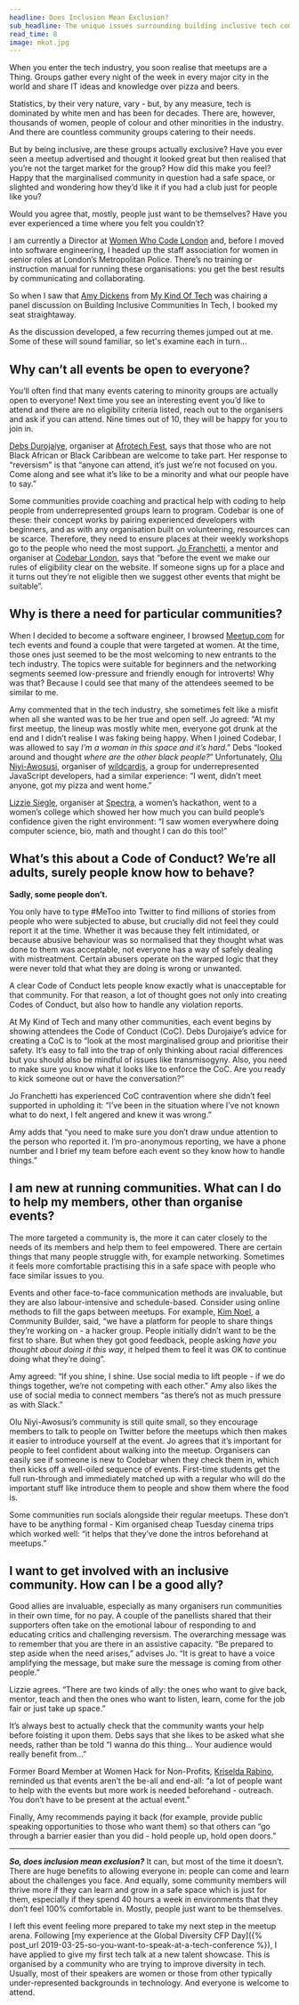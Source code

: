 ```yaml
---
headline: Does Inclusion Mean Exclusion?
sub_headline: The unique issues surrounding building inclusive tech communities
read_time: 8
image: mkot.jpg
---
```


When you enter the tech industry, you soon realise that meetups are a Thing.  Groups gather every night of the week in every major city in the world and share IT ideas and knowledge over pizza and beers.

Statistics, by their very nature, vary - but, by any measure, tech is dominated by white men and has been for decades.  There are, however, thousands of women, people of colour and other minorities in the industry.  And there are countless community groups catering to their needs.

But by being inclusive, are these groups actually exclusive?  Have you ever seen a meetup advertised and thought it looked great but then realised that you’re not the target market for the group?  How did this make you feel?  Happy that the marginalised community in question had a safe space, or slighted and wondering how they’d like it if you had a club just for people like you?

Would you agree that, mostly, people just want to be themselves?  Have you ever experienced a time where you felt you couldn’t?

I am currently a Director at [Women Who Code London](https://www.womenwhocode.com) and, before I moved into software engineering, I headed up the staff association for women in senior roles at London’s Metropolitan Police.  There’s no training or instruction manual for running these organisations: you get the best results by communicating and collaborating.

So when I saw that [Amy Dickens](https://twitter.com/RedRoxProjects) from [My Kind Of Tech](https://twitter.com/MKOfTech) was chairing a panel discussion on Building Inclusive Communities In Tech, I booked my seat straightaway.

As the discussion developed, a few recurring themes jumped out at me.  Some of these will sound familiar, so let's examine each in turn...

## Why can’t all events be open to everyone?

You’ll often find that many events catering to minority groups are actually open to everyone!  Next time you see an interesting event you’d like to attend and there are no eligibility criteria listed, reach out to the organisers and ask if you can attend.  Nine times out of 10, they will be happy for you to join in.

[Debs Durojaiye](https://twitter.com/firstname_debs), organiser at [Afrotech Fest](https://twitter.com/afrotechfest), says that those who are not Black African or Black Caribbean are welcome to take part.  Her response to “reversism” is that “anyone can attend, it’s just we’re not focused on you.  Come along and see what it’s like to be a minority and what our people have to say.”

Some communities provide coaching and practical help with coding to help people from underrepresented groups learn to program.  Codebar is one of these: their concept works by pairing experienced developers with beginners, and as with any organisation built on volunteering, resources can be scarce.  Therefore, they need to ensure places at their weekly workshops go to the people who need the most support.  [Jo Franchetti](https://twitter.com/ThisIsJoFrank), a mentor and organiser at [Codebar London](https://codebar.io/london), says that “before the event we make our rules of eligibility clear on the website.  If someone signs up for a place and it turns out they’re not eligible then we suggest other events that might be suitable”.

## Why is there a need for particular communities?

When I decided to become a software engineer, I browsed [Meetup.com](https://www.meetup.com) for tech events and found a couple that were targeted at women.  At the time, those ones just seemed to be the most welcoming to new entrants to the tech industry.  The topics were suitable for beginners and the networking segments seemed low-pressure and friendly enough for introverts!  Why was that?  Because I could see that many of the attendees seemed to be similar to me.

Amy commented that in the tech industry, she sometimes felt like a misfit when all she wanted was to be her true and open self.  Jo agreed: “At my first meetup, the lineup was mostly white men, everyone got drunk at the end and I didn’t realise I was faking being happy.  When I joined Codebar, I was allowed to say *I’m a woman in this space and it’s hard*.”  Debs “looked around and thought *where are the other black people?*”  Unfortunately, [Olu Niyi-Awosusi](https://twitter.com/oluoluoxenfree), organiser of [wildcardjs](https://twitter.com/wildcard_js), a group for underrepresented JavaScript developers, had a similar experience: “I went, didn’t meet anyone, got my pizza and went home.”

[Lizzie Siegle](https://twitter.com/lizziepika), organiser at [Spectra](https://sospectra.com), a women’s hackathon, went to a women’s college which showed her how much you can build people’s confidence given the right environment: “I saw women everywhere doing computer science, bio, math and thought I can do this too!”

## What’s this about a Code of Conduct?  We’re all adults, surely people know how to behave?

**Sadly, some people don’t.**

You only have to type #MeToo into Twitter to find millions of stories from people who were subjected to abuse, but crucially did not feel they could report it at the time.  Whether it was because they felt intimidated, or because abusive behaviour was so normalised that they thought what was done to them was acceptable, not everyone has a way of safely dealing with mistreatment.  Certain abusers operate on the warped logic that they were never told that what they are doing is wrong or unwanted.

A clear Code of Conduct lets people know exactly what is unacceptable for that community.  For that reason, a lot of thought goes not only into creating Codes of Conduct, but also how to handle any violation reports.

At My Kind of Tech and many other communities, each event begins by showing attendees the Code of Conduct (CoC).  Debs Durojaiye’s advice for creating a CoC is to “look at the most marginalised group and prioritise their safety.  It’s easy to fall into the trap of only thinking about racial differences but you should also be mindful of issues like transmisogyny.  Also, you need to make sure you know what it looks like to enforce the CoC.  Are you ready to kick someone out or have the conversation?”

Jo Franchetti has experienced CoC contravention where she didn’t feel supported in upholding it: “I’ve been in the situation where I’ve not known what to do next, I felt angered and knew it was wrong.”

Amy adds that “you need to make sure you don’t draw undue attention to the person who reported it.  I’m pro-anonymous reporting, we have a phone number and I brief my team before each event so they know how to handle things.”

## I am new at running communities.  What can I do to help my members, other than organise events?

The more targeted a community is, the more it can cater closely to the needs of its members and help them to feel empowered.  There are certain things that many people struggle with, for example networking.  Sometimes it feels more comfortable practising this in a safe space with people who face similar issues to you.

Events and other face-to-face communication methods are invaluable, but they are also labour-intensive and schedule-based.  Consider using online methods to fill the gaps between meetups.  For example, [Kim Noel](https://twitter.com/NoelKM), a Community Builder, said, “we have a platform for people to share things they’re working on - a hacker group.  People initially didn’t want to be the first to share.  But when they got good feedback, people asking *have you thought about doing it this way*, it helped them to feel it was OK to continue doing what they’re doing”.

Amy agreed: “If you shine, I shine.  Use social media to lift people - if we do things together, we’re not competing with each other.”  Amy also likes the use of social media to connect members “as there’s not as much pressure as with Slack.”

Olu Niyi-Awosusi’s community is still quite small, so they encourage members to talk to people on Twitter before the meetups which then makes it easier to introduce yourself at the event.  Jo agrees that it’s important for people to feel confident about walking into the meetup.  Organisers can easily see if someone is new to Codebar when they check them in, which then kicks off a well-oiled sequence of events.  First-time students get the full run-through and immediately matched up with a regular who will do the important stuff like introduce them to people and show them where the food is.

Some communities run socials alongside their regular meetups.  These don’t have to be anything formal - Kim organised cheap Tuesday cinema trips which worked well: “it helps that they’ve done the intros beforehand at meetups.”

## I want to get involved with an inclusive community.  How can I be a good ally?

Good allies are invaluable, especially as many organisers run communities in their own time, for no pay.  A couple of the panellists shared that their supporters often take on the emotional labour of responding to and educating critics and challenging reversism.  The overarching message was to remember that you are there in an assistive capacity.  “Be prepared to step aside when the need arises,” advises Jo.  “It is great to have a voice amplifying the message, but make sure the message is coming from other people.”

Lizzie agrees.  “There are two kinds of ally: the ones who want to give back, mentor, teach and then the ones who want to listen, learn, come for the job fair or just take up space.”

It’s always best to actually check that the community wants your help before foisting it upon them.  Debs says that she likes to be asked what she needs, rather than be told “I wanna do this thing... Your audience would really benefit from...”

Former Board Member at Women Hack for Non-Profits, [Kriselda Rabino](https://twitter.com/krissygoround), reminded us that events aren’t the be-all and end-all: “a lot of people want to help with the events but more work is needed beforehand - outreach.  You don’t have to be present at the actual event.”

Finally, Amy recommends paying it back (for example, provide public speaking opportunities to those who want them) so that others can “go through a barrier easier than you did - hold people up, hold open doors.”

<hr>

***So, does inclusion mean exclusion?***  It can, but most of the time it doesn’t.  There are huge benefits to allowing everyone in: people can come and learn about the challenges you face.  And equally, some community members will thrive more if they can learn and grow in a safe space which is just for them, especially if they spend 40 hours a week in environments that they don’t feel 100% comfortable in.  Mostly, people just want to be themselves.

I left this event feeling more prepared to take my next step in the meetup arena.  Following [my experience at the Global Diversity CFP Day]({% post_url 2019-03-25-so-you-want-to-speak-at-a-tech-conference %}), I have applied to give my first tech talk at a new talent showcase.  This is organised by a community who are trying to improve diversity in tech.  Usually, most of their speakers are women or those from other typically under-represented backgrounds in technology.  And everyone is welcome to attend.
